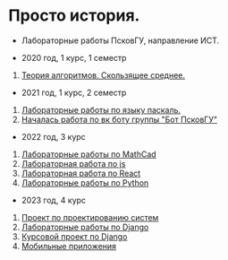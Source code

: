 # Просто история.
- Лабораторные работы ПсковГУ, направление ИСТ.
* 2020 год, 1 курс, 1 семестр
1. [Теория алгоритмов. Скользящее среднее.](https://github.com/mrgick/labs/tree/main/1_курс/теория_алгоритмов)
* 2021 год, 1 курс, 2 семестр
1. [Лабораторные работы по языку паскаль.](https://github.com/mrgick/labs/tree/main/1_курс/язык_выскокого_уровня_программирования_паскаль)
2. [Началась работа по вк боту группы "Бот ПсковГУ"](https://github.com/mrgick/pskgu_bot)
* 2022 год, 3 курс
1. [Лабораторные работы по MathCad](https://github.com/mrgick/labs/tree/main/3_курс/mathcad)
2. [Лабораторная работа по js](https://github.com/mrgick/labs/tree/main/3_курс/js_lab)
3. [Лабораторная работа по React](https://github.com/mrgick/react_js_tutor_2022)
4. [Лабораторные работы по Python](https://github.com/mrgick/python_study_2022)
* 2023 год, 4 курс
1. [Проект по проектированию систем](https://github.com/mrgick/game_records)
2. [Лабораторные работы по Django](https://github.com/mrgick/web-course)
3. [Курсовой проект по Django](https://github.com/mrgick/table_games_shop)
4. [Мобильные приложения](https://github.com/mrgick/mobile_apps)